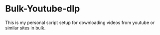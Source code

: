# Bulk-Youtube-dlp
This is my personal script setup for downloading videos from youtube or similar sites in bulk.
